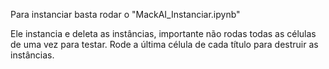 Para instanciar basta rodar o "MackAI_Instanciar.ipynb"

Ele instancia e deleta as instâncias, importante não rodas todas as células de uma vez para testar. Rode a última célula de cada título para destruir as instâncias.

